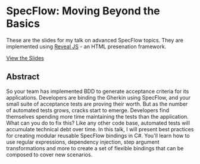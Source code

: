 # SpecFlow: Moving Beyond the Basics

These are the slides for my talk on advanced SpecFlow topics. They are implemented using [Reveal JS](https://revealjs.com) - an HTML presenation framework.

[View the Slides](https://joebuschmann.github.io/specflow-moving-beyond-the-basics)

## Abstract

So your team has implemented BDD to generate acceptance criteria for its applications. Developers are binding the Gherkin using SpecFlow, and your small suite of acceptance tests are proving their worth. But as the number of automated tests grows, cracks start to emerge. Developers find themselves spending more time maintaining the tests than the application. What can you do to fix this? Like any other code base, automated tests will accumulate technical debt over time. In this talk, I will present best practices for creating modular reusable SpecFlow bindings in C#. You'll learn how to use regular expressions, dependency injection, step argument transformations and more to create a set of flexible bindings that can be composed to cover new scenarios.
